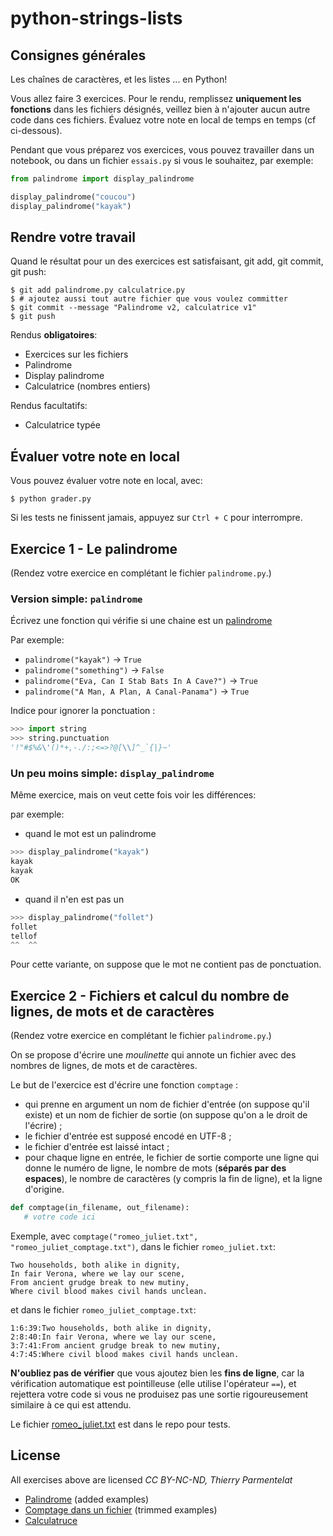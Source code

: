# python-strings-lists

## Consignes générales

Les chaînes de caractères, et les listes ... en Python!

Vous allez faire 3 exercices. Pour le rendu, remplissez **uniquement les fonctions** dans les fichiers désignés, veillez bien à n'ajouter aucun autre code dans ces fichiers. Évaluez votre note en local de temps en temps (cf ci-dessous).

Pendant que vous préparez vos exercices, vous pouvez travailler dans un notebook, ou dans un fichier `essais.py` si vous le souhaitez, par exemple:

```python
from palindrome import display_palindrome

display_palindrome("coucou")
display_palindrome("kayak")
```

## Rendre votre travail

Quand le résultat pour un des exercices est satisfaisant, git add, git commit, git push:

```shell
$ git add palindrome.py calculatrice.py
$ # ajoutez aussi tout autre fichier que vous voulez committer
$ git commit --message "Palindrome v2, calculatrice v1"
$ git push
```

Rendus **obligatoires**:

- Exercices sur les fichiers
- Palindrome
- Display palindrome
- Calculatrice (nombres entiers)

Rendus facultatifs:

- Calculatrice typée

## Évaluer votre note en local

Vous pouvez évaluer votre note en local, avec:

```shell
$ python grader.py
```

Si les tests ne finissent jamais, appuyez sur `Ctrl + C` pour interrompre.

## Exercice 1 - Le palindrome

(Rendez votre exercice en complétant le fichier `palindrome.py`.)

### Version simple: `palindrome`

Écrivez une fonction qui vérifie si une chaine est un [palindrome](https://fr.wikipedia.org/wiki/Palindrome)

Par exemple:

- `palindrome("kayak")` → `True`
- `palindrome("something")` → `False`
- `palindrome("Eva, Can I Stab Bats In A Cave?")` → `True`
- `palindrome("A Man, A Plan, A Canal-Panama")` → `True`

Indice pour ignorer la ponctuation :

```python
>>> import string
>>> string.punctuation
'!"#$%&\'()*+,-./:;<=>?@[\\]^_`{|}~'
```

### Un peu moins simple: `display_palindrome`

Même exercice, mais on veut cette fois voir les différences:

par exemple:

- quand le mot est un palindrome

```python
>>> display_palindrome("kayak")
kayak
kayak
OK
```

- quand il n'en est pas un

```python
>>> display_palindrome("follet")
follet
tellof
^^  ^^
```

Pour cette variante, on suppose que le mot ne contient pas de ponctuation.

## Exercice 2 - Fichiers et calcul du nombre de lignes, de mots et de caractères

(Rendez votre exercice en complétant le fichier `palindrome.py`.)

On se propose d'écrire une *moulinette* qui annote un fichier avec des nombres de lignes, de mots et de caractères.

Le but de l'exercice est d'écrire une fonction `comptage` :

 * qui prenne en argument un nom de fichier d'entrée (on suppose qu'il existe) et un nom de fichier de sortie (on suppose qu'on a le droit de l'écrire) ;
 * le fichier d'entrée est supposé encodé en UTF-8 ;
 * le fichier d'entrée est laissé intact ;
 * pour chaque ligne en entrée, le fichier de sortie comporte une ligne qui donne le numéro de ligne, le nombre de mots (**séparés par des espaces**), le nombre de caractères (y compris la fin de ligne), et la ligne d'origine.

```python
def comptage(in_filename, out_filename):
   # votre code ici
```

Exemple, avec `comptage("romeo_juliet.txt", "romeo_juliet_comptage.txt")`, dans le fichier `romeo_juliet.txt`:

```
Two households, both alike in dignity,
In fair Verona, where we lay our scene,
From ancient grudge break to new mutiny,
Where civil blood makes civil hands unclean.
```

et dans le fichier `romeo_juliet_comptage.txt`:

```
1:6:39:Two households, both alike in dignity,
2:8:40:In fair Verona, where we lay our scene,
3:7:41:From ancient grudge break to new mutiny,
4:7:45:Where civil blood makes civil hands unclean.
```

**N'oubliez pas de vérifier** que vous ajoutez bien les **fins de ligne**, car la vérification automatique est pointilleuse (elle utilise l'opérateur `==`), et rejettera votre code si vous ne produisez pas une sortie rigoureusement similaire à ce qui est attendu.

Le fichier [romeo_juliet.txt](romeo_juliet.txt) est dans le repo pour tests.

## License

All exercises above are licensed _CC BY-NC-ND, Thierry Parmentelat_

- [Palindrome](https://github.com/ue12-p22/python/blob/70e65198dbe5efa84608842c327286b7218f5807/notebooks/2-09-exos.py) (added examples)
- [Comptage dans un fichier](https://github.com/flotpython/course/blob/71e4a51e4832cc5e070b9a26bd3deedf576138a0/w3/w3-s2-x1-comptage.md) (trimmed examples)
- [Calculatruce](https://github.com/flotpython/course/blob/71e4a51e4832cc5e070b9a26bd3deedf576138a0/w6/w6-s9-x1b-postfix.md)